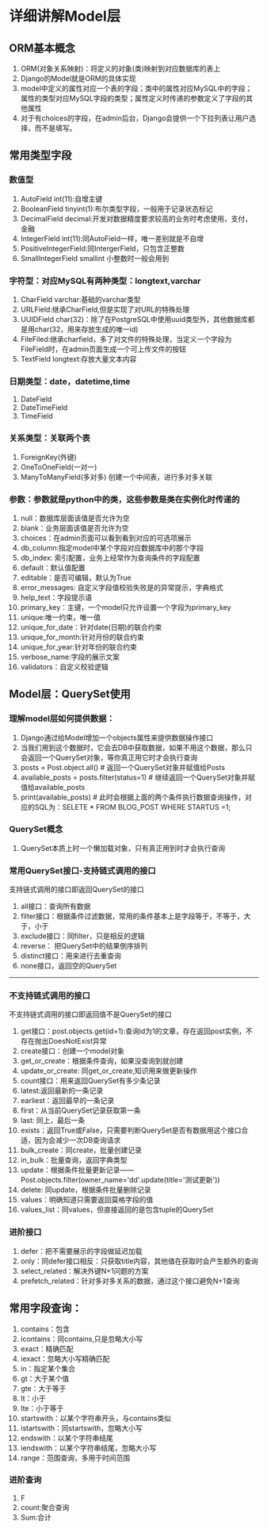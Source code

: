 # 详细讲解Model层

## ORM基本概念
1. ORM(对象关系映射)：将定义的对象(类)映射到对应数据库的表上
2. Django的Model就是ORM的具体实现
3. model中定义的属性对应一个表的字段；类中的属性对应MySQL中的字段；属性的类型对应MySQL字段的类型；属性定义时传递的参数定义了字段的其他属性
4. 对于有choices的字段，在admin后台，Django会提供一个下拉列表让用户选择，而不是填写。
  

##  常用类型字段
### 数值型
1. AutoField int(11):自增主键
2. BooleanField tinyint(1):布尔类型字段，一般用于记录状态标记
3. DecimalField decimal:开发对数据精度要求较高的业务时考虑使用，支付，金融
4. IntegerField int(11):同AutoField一样，唯一差别就是不自增
5. PositiveIntegerField:同IntergerField，只包含正整数
6. SmallIntegerField smallint 小整数时一般会用到
### 字符型：对应MySQL有两种类型：longtext,varchar
1. CharField varchar:基础的varchar类型
2. URLField:继承CharField,但是实现了对URL的特殊处理
3. UUIDField char(32)：除了在PostgreSQL中使用uuid类型外，其他数据库都是用char(32，用来存放生成的唯一id)
4. FileFiled:继承charfield，多了对文件的特殊处理，当定义一个字段为FileField时，在admin页面生成一个可上传文件的按钮
5. TextField longtext:存放大量文本内容
### 日期类型：date，datetime,time
1. DateField
2. DateTimeField
3. TimeField
### 关系类型：关联两个表
1. ForeignKey(外键) 
2. OneToOneField(一对一)
3. ManyToManyField(多对多) 创建一个中间表，进行多对多关联



### 参数：参数就是python中的类，这些参数是类在实例化时传递的
1. null：数据库层面该值是否允许为空
2. blank：业务层面该值是否允许为空
3. choices：在admin页面可以看到看到对应的可选项展示
4. db_column:指定model中某个字段对应数据库中的那个字段
5. db_index: 索引配置，业务上经常作为查询条件的字段配置
6. default：默认值配置
7. editable：是否可编辑，默认为True
8. error_messages: 自定义字段值校验失败是的异常提示，字典格式
9. help_text：字段提示语
10. primary_key：主键，一个model只允许设置一个字段为primary_key
11. unique:唯一约束，唯一值
12. unique_for_date：针对date(日期)的联合约束
13. unique_for_month:针对月份的联合约束
14. unique_for_year:针对年份的联合约束
15. verbose_name:字段的展示文案
16. validators：自定义校验逻辑


## Model层：QuerySet使用
### 理解model层如何提供数据：
1. Django通过给Model增加一个objects属性来提供数据操作接口
2. 当我们用到这个数据时，它会去DB中获取数据，如果不用这个数据，那么只会返回一个QuerySet对象，等你真正用它时才会执行查询
3. posts = Post.object.all() # 返回一个QuerySet对象并赋值给Posts
4. available_posts = posts.filter(status=1) # 继续返回一个QuerySet对象并赋值给available_posts
5. print(available_posts) # 此时会根据上面的两个条件执行数据查询操作，对应的SQL为：SELETE * FROM BLOG_POST WHERE STARTUS =1;
### QuerySet概念
1. QuerySet本质上时一个懒加载对象，只有真正用到时才会执行查询

### 常用QuerySet接口-支持链式调用的接口
支持链式调用的接口即返回QuerySet的接口
1. all接口：查询所有数据
2. filter接口：根据条件过滤数据，常用的条件基本上是字段等于，不等于，大于，小于
3. exclude接口：同filter，只是相反的逻辑
4. reverse： 把QuerySet中的结果倒序排列
5. distinct接口：用来进行去重查询
6. none接口，返回空的QuerySet
---------------------------------------
### 不支持链式调用的接口
不支持链式调用的接口即返回值不是QuerySet的接口
1. get接口：post.objects.get(id=1):查询id为1的文章，存在返回post实例，不存在抛出DoesNotExist异常
2. create接口：创建一个model对象
3. get_or_create：根据条件查询，如果没查询到就创建
4. update_or_create: 同get_or_create,知识用来做更新操作
5. count接口：用来返回QuerySet有多少条记录
6. latest:返回最新的一条记录
7. earliest：返回最早的一条记录
8. first：从当前QuerySet记录获取第一条
9. last: 同上，最后一条
10. exists：返回True或False，只需要判断QuerySet是否有数据用这个接口合适，因为会减少一次DB查询请求
11. bulk_create：同create，批量创建记录
12. in_bulk：批量查询，返回字典类型
13. update：根据条件批量更新记录——Post.objects.filter(owner_name='dd'.update(title='测试更新'))
14. delete: 同update，根据条件批量删除记录
15. values：明确知道只需要返回莫格字段的值
16. values_list：同values，但直接返回的是包含tuple的QuerySet
### 进阶接口
1. defer：把不需要展示的字段做延迟加载
2. only：同defer接口相反：只获取title内容，其他值在获取时会产生额外的查询
3. select_related：解决外键N+1问题的方案
4. prefetch_related：针对多对多关系的数据，通过这个接口避免N+1查询


## 常用字段查询：
1. contains：包含
2. icontains：同contains,只是忽略大小写
3. exact：精确匹配
4. iexact：忽略大小写精确匹配
5. in：指定某个集合
6. gt：大于某个值
7. gte：大于等于
8. lt：小于
9. lte：小于等于
10. startswith：以某个字符串开头，与contains类似
11. istartswith：同startswith，忽略大小写
12. endswith：以某个字符串结尾
13. iendswith：以某个字符串结尾，忽略大小写
14. range：范围查询，多用于时间范围

### 进阶查询
1. F
2. count:聚合查询
3. Sum:合计


